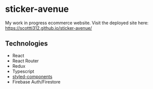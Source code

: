 # sticker-avenue
My work in progress ecommerce website. Visit the deployed site here: https://scottti312.github.io/sticker-avenue/

## Technologies
 - React
 - React Router
 - Redux
 - Typescript
 - [styled-components](https://styled-components.com/)
 - Firebase Auth/Firestore
